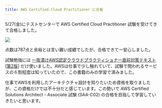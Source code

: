 ```yaml
---
title: AWS Certified Cloud Practitioner に合格
---
```

5/27(金)にテストセンターで AWS Certified Cloud Practitioner 試験を受けてきて合格しました。

![](https://lh5.googleusercontent.com/EuyffdlIkEEu_UFkBMSmHXy0xmSa5E7o3tua3Kgv5C4_85RbukpvckOV5_9QWiQpsYN3lQNVpYPWrTOfO92tQyQ4j1O-7L5eQZkB8Br2Nev_Kf9OPTBNHgBAJRve_1wldBEIWJ6AmT81nfxzKWgxRA)

点数は787点と余裕とは言い難い成績でしたが、合格できて一安心しました。

試験勉強には [一夜漬けAWS認定クラウドプラクティショナー直前対策テキスト\[第2版\]](https://www.amazon.co.jp/dp/4798067156) だけ使いました。AWSは仕事で少し触れていて、試験で問われるサービスの６割程度は知っていたので、この書籍のみの学習で済みました。

仕事でAWSを利用したアーキテクチャ設計を知りたいため資格を取りましたが、この資格だけでは不十分だと感じています。この勢いで AWS Certified Solutions Architect - Associate 試験 (SAA-C02) の合格を目指して学習していきたいと思います。
